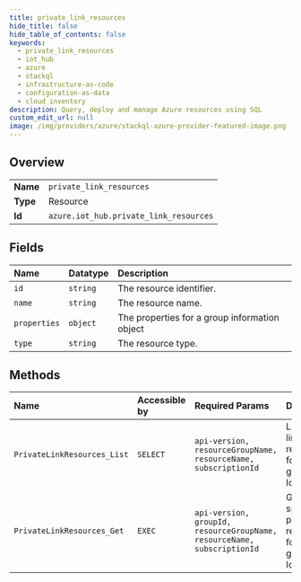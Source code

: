```yaml
---
title: private_link_resources
hide_title: false
hide_table_of_contents: false
keywords:
  - private_link_resources
  - iot_hub
  - azure    
  - stackql
  - infrastructure-as-code
  - configuration-as-data
  - cloud inventory
description: Query, deploy and manage Azure resources using SQL
custom_edit_url: null
image: /img/providers/azure/stackql-azure-provider-featured-image.png
---
```

  
    

## Overview
<table><tbody>
<tr><td><b>Name</b></td><td><code>private_link_resources</code></td></tr>
<tr><td><b>Type</b></td><td>Resource</td></tr>
<tr><td><b>Id</b></td><td><code>azure.iot_hub.private_link_resources</code></td></tr>
</tbody></table>

## Fields
| Name | Datatype | Description |
|:-----|:---------|:------------|
| `id` | `string` | The resource identifier. |
| `name` | `string` | The resource name. |
| `properties` | `object` | The properties for a group information object |
| `type` | `string` | The resource type. |
## Methods
| Name | Accessible by | Required Params | Description |
|:-----|:--------------|:----------------|:------------|
| `PrivateLinkResources_List` | `SELECT` | `api-version, resourceGroupName, resourceName, subscriptionId` | List private link resources for the given IotHub |
| `PrivateLinkResources_Get` | `EXEC` | `api-version, groupId, resourceGroupName, resourceName, subscriptionId` | Get the specified private link resource for the given IotHub |
